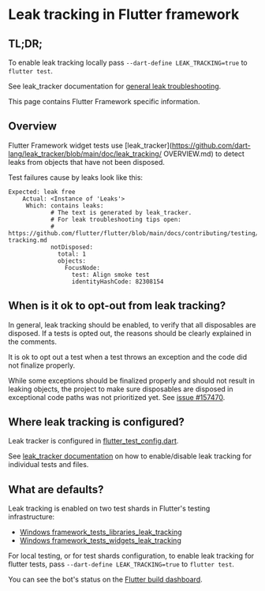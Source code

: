 # Leak tracking in Flutter framework

## TL;DR;

To enable leak tracking locally pass `--dart-define LEAK_TRACKING=true` to `flutter test`.

See leak_tracker documentation for
[general leak troubleshooting](https://github.com/dart-lang/leak_tracker/blob/main/doc/leak_tracking/TROUBLESHOOT.md).

This page contains Flutter Framework specific information.

## Overview

Flutter Framework widget tests use [leak_tracker](https://github.com/dart-lang/leak_tracker/blob/main/doc/leak_tracking/
OVERVIEW.md) to detect leaks from objects that have not been disposed.

Test failures cause by leaks look like this:

```
Expected: leak free
    Actual: <Instance of 'Leaks'>
     Which: contains leaks:
            # The text is generated by leak_tracker.
            # For leak troubleshooting tips open:
            # https://github.com/flutter/flutter/blob/main/docs/contributing/testing/Leak-tracking.md
            notDisposed:
              total: 1
              objects:
                FocusNode:
                  test: Align smoke test
                  identityHashCode: 82308154
```

## When is it ok to opt-out from leak tracking?

In general, leak tracking should be enabled, to verify that all
disposables are disposed.
If a tests is opted out, the reasons should be clearly explained
in the comments.

It is ok to opt out a test when a test
throws an exception and the code did not finalize properly.

While some exceptions should be finalized properly
and should not result in leaking objects,
the project to make sure disposables are disposed
in exceptional code paths was not prioritized yet.
See [issue #157470](https://github.com/flutter/flutter/issues/157470).

## Where leak tracking is configured?

Leak tracker is configured in [flutter_test_config.dart](https://github.com/flutter/flutter/blob/9441f8f6c806fb0a3b7d058a40b5e59c373e6055/packages/flutter/test/flutter_test_config.dart#L45).

See [leak_tracker documentation](https://github.com/dart-lang/leak_tracker/blob/main/doc/leak_tracking/TROUBLESHOOT.md)
on how to enable/disable leak tracking for individual tests and files.

## What are defaults?

Leak tracking is enabled on two test shards in Flutter's testing infrastructure:

- [Windows framework_tests_libraries_leak_tracking](https://github.com/flutter/flutter/blob/9441f8f6c806fb0a3b7d058a40b5e59c373e6055/.ci.yaml#L5553)
- [Windows framework_tests_widgets_leak_tracking](https://github.com/flutter/flutter/blob/9441f8f6c806fb0a3b7d058a40b5e59c373e6055/.ci.yaml#L5640C11-L5640C56)

For local testing, or for test shards configuration, to enable leak tracking for flutter tests, pass
`--dart-define LEAK_TRACKING=true` to `flutter test`.

You can see the bot's status on the [Flutter build dashboard](https://flutter-dashboard.appspot.com/#/build).
